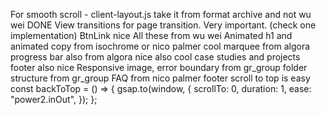 For smooth scroll - client-layout.js take it from format archive and not wu wei DONE
View transitions for page transition. Very important. (check one implementation)
BtnLink nice All these from wu wei
Animated h1 and animated copy from isochrome or nico palmer
cool marquee from algora
progress bar also from algora nice
also cool case studies and projects
footer also nice
Responsive image, error boundary from gr_group
folder structure from gr_group
FAQ from nico palmer
footer scroll to top is easy  
const backToTop = () => {
gsap.to(window, {
scrollTo: 0,
duration: 1,
ease: "power2.inOut",
});
};
